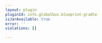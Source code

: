 ```yaml
---
layout: plugin
pluginId: info.globalbus.blueprint-gradle
isJarAvailable: true
error: ''
violations: []

---
```

